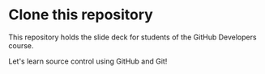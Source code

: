 # Clone this repository

This repository holds the slide deck for students of the GitHub Developers course. 

Let's learn source control using GitHub and Git!
